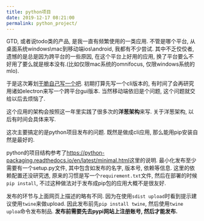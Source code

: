 ```yaml
---
title: python项目
date: 2019-12-17 08:21:00
permalink: python_project/
---
```


GTD, 或者说todo类的产品, 是我一直有频繁使用的一类应用. 不管是哪个平台, 从桌面系统windows\mac到移动端ios\android, 我都有不少尝试. 其中不乏佼佼者, 遗憾的是总是因为跨平台的一些原因, 在这个平台上好用的应用, 换了平台要么不好用了要么就是根本没有.(比如仅限mac系统的omnifocus, 仅限windows系统的mlo).

于是这次筹划[干脆自己写一个吧](https://github.com/xdsoar/TaskCommander). 初期打算先写一个cli版本的, 有时间了会再研究用诸如electron来写一个跨平台gui版本. 当然移动端依旧是个问题, 这个问题就交给以后去烦恼了.

这个应用的架构会按照这一年里实践了很多次的**洋葱架构**来写. 关于洋葱架构, 以后有时间会具体来写.

这次主要搞定的是python项目发布的问题. 既然是做成cli应用, 那么能用pip安装自然是最好的.

python的项目结构参考了<https://python-packaging.readthedocs.io/en/latest/minimal.html>这里的说明. 最小化发布至少需要有一个setup.py文件, 其中包含如发布的名字, 版本号, 依赖等信息. 这里的依赖配置还没研究透, 原来的习惯是写一个`requirement.txt`文件, 然后在部署的时候`pip install`, 不过这种做法对于发布成pip包的应用大概不是很友好.

发布的环节与上面网页上描述的略有不同. 因为在使用`sdist upload`时看到提示建议使用`twine`来做upload. 因此发布前先`pip install twine`, 然后使用`twine uploa`命令发布制品. **发布前需要先去pypi网站上注册账号, 然后才能发布.**
